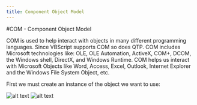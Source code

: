 ```yaml
---
title: Component Object Model
---
```


#COM - Component Object Model

COM is used to help interact with objects in many different programming languages. Since VBScript supports COM so does QTP. COM includes Microsoft technologies like: OLE, OLE Automation, ActiveX, COM+, DCOM, the Windows shell, DirectX, and Windows Runtime. COM helps us interact with Microsoft Objects like Word, Access, Excel, Outlook, Internet Explorer and the Windows File System Object, etc.

First we must create an instance of the object we want to use:

![alt text](https://cloud.githubusercontent.com/assets/10998057/10380785/a94eb7ac-6ddb-11e5-876e-ed0e1168ac6b.PNG "User")
![alt text](https://cloud.githubusercontent.com/assets/10998057/10380818/d9121a92-6ddb-11e5-8388-8ff1453ed118.PNG "User")



